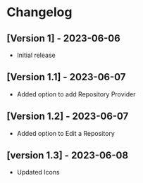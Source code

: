 # Changelog

## [Version 1] - 2023-06-06

- Initial release

## [Version 1.1] - 2023-06-07

- Added option to add Repository Provider

## [Version 1.2] - 2023-06-07

- Added option to Edit a Repository

## [version 1.3] - 2023-06-08

- Updated Icons
